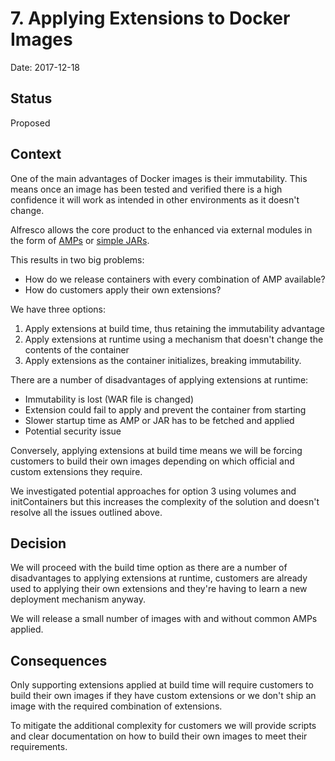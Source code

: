 # 7. Applying Extensions to Docker Images

Date: 2017-12-18

## Status

Proposed

## Context

One of the main advantages of Docker images is their immutability. This means once an image has been tested and verified there is a high confidence it will work as intended in other environments as it doesn't change.

Alfresco allows the core product to the enhanced via external modules in the form of [AMPs](https://docs.alfresco.com/5.2/concepts/dev-extensions-packaging-techniques-amps.html) or [simple JARs](https://docs.alfresco.com/5.2/concepts/dev-extensions-packaging-techniques-jar-files.html).

This results in two big problems:
* How do we release containers with every combination of AMP available?
* How do customers apply their own extensions?

We have three options:
1. Apply extensions at build time, thus retaining the immutability advantage
2. Apply extensions at runtime using a mechanism that doesn't change the contents of the container
3. Apply extensions as the container initializes, breaking immutability.

There are a number of disadvantages of applying extensions at runtime:
* Immutability is lost (WAR file is changed)
* Extension could fail to apply and prevent the container from starting
* Slower startup time as AMP or JAR has to be fetched and applied
* Potential security issue

Conversely, applying extensions at build time means we will be forcing customers to build their own images depending on which official and custom extensions they require.

We investigated potential approaches for option 3 using volumes and initContainers but this increases the complexity of the solution and doesn't resolve all the issues outlined above.

## Decision

We will proceed with the build time option as there are a number of disadvantages to applying extensions at runtime, customers are already used to applying their own extensions and they're having to learn a new deployment mechanism anyway.

We will release a small number of images with and without common AMPs applied.

## Consequences

Only supporting extensions applied at build time will require customers to build their own images if they have custom extensions or we don't ship an image with the required combination of extensions.

To mitigate the additional complexity for customers we will provide scripts and clear documentation on how to build their own images to meet their requirements.